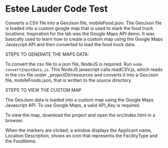 
# Estee Lauder Code Test

Converts a CSV file into a GeoJson file, mobileFood.json.  The GeoJson file is loaded into a custom google map that is
used to mark the food truck locations.  Inspiration for the lab was the Google Maps API demo.  It was basically used to learn
how to create a custom map using the Google Maps Javascript API and then converted to load the food truck data.


STEPS TO GENERATE THE MAPS DATA:

To convert the csv file to a json file, NodeJS is required.  Run `node convertInputData.js`.
This NodeJS javascript calls readCSV.js, which reads in the csv file under _projectDir/resources and converts it into a
GeoJson file, mobileFoods.json, that is  written to the source directory.


STEPS TO VIEW THE CUSTOM MAP

The GeoJson data is loaded into a custom map using the Google Maps Javascript API.
To use Google Maps, a valid API_Key is required.

To view the map, download the project and open the src/index.html in a browser.

When the markers are clicked, a window displays the Applicant name, Location Description,
shows an icon that represents the FacilityType and the FoodItems.


